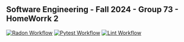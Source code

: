 ## Software Engineering - Fall 2024 - Group 73 - HomeWorrk 2

[![Radon Workflow](https://github.com/SE-Fall24-G73/SE_Fall24_G73_HW2/actions/workflows/radon.yml/badge.svg)](https://github.com/SE-Fall24-G73/SE_Fall24_G73_HW2/actions/workflows/radon.yml)
[![Pytest Workflow](https://github.com/SE-Fall24-G73/SE_Fall24_G73_HW2/actions/workflows/actions.yml/badge.svg)](https://github.com/SE-Fall24-G73/SE_Fall24_G73_HW2/actions/workflows/actions.yml)
[![Lint Workflow](https://github.com/SE-Fall24-G73/SE_Fall24_G73_HW2/actions/workflows/pylint.yml/badge.svg)](https://github.com/SE-Fall24-G73/SE_Fall24_G73_HW2/actions/workflows/pylint.yml)
